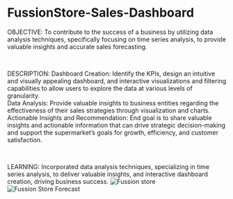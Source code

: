 # FussionStore-Sales-Dashboard
 
OBJECTIVE:
To contribute to the success of a business by utilizing data analysis techniques, specifically focusing on time series analysis, to provide valuable insights and accurate sales forecasting.

<br>

DESCRIPTION:
Dashboard Creation: Identify the KPIs, design an intuitive and visually appealing dashboard, and interactive visualizations and filtering capabilities to allow users to explore the data at various levels of granularity.
<br>
Data Analysis: Provide valuable insights to business entities regarding the effectiveness of their sales strategies through visualization and charts.
<br>
Actionable Insights and Recommendation: End goal is to share valuable insights and actionable information that can drive strategic decision-making and support the supermarket’s goals for growth, efficiency, and customer satisfaction.

<br>

LEARNING:
Incorporated data analysis techniques, specializing in time series analysis, to deliver valuable insights, and interactive dashboard creation, driving business success.
![Fussion store](https://github.com/AaryaRajBaruah/FussionStore-Sales-Deshboard/assets/91695207/40d5faa0-f295-4659-ae3b-6eaa0341fc86)
<br>
![Fussion Store Forecast](https://github.com/AaryaRajBaruah/FussionStore-Sales-Deshboard/assets/91695207/9bf7ef6d-b0a3-409e-a6c4-31f82db95bd6)
